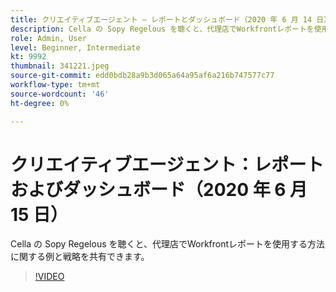 ```yaml
---
title: クリエイティブエージェント — レポートとダッシュボード（2020 年 6 月 14 日）
description: Cella の Sopy Regelous を聴くと、代理店でWorkfrontレポートを使用する方法に関する例と戦略を共有できます。
role: Admin, User
level: Beginner, Intermediate
kt: 9992
thumbnail: 341221.jpeg
source-git-commit: edd0bdb28a9b3d065a64a95af6a216b747577c77
workflow-type: tm+mt
source-wordcount: '46'
ht-degree: 0%

---
```


# クリエイティブエージェント：レポートおよびダッシュボード（2020 年 6 月 15 日）

Cella の Sopy Regelous を聴くと、代理店でWorkfrontレポートを使用する方法に関する例と戦略を共有できます。

>[!VIDEO](https://video.tv.adobe.com/v/341221/?quality=12&learn=on)
